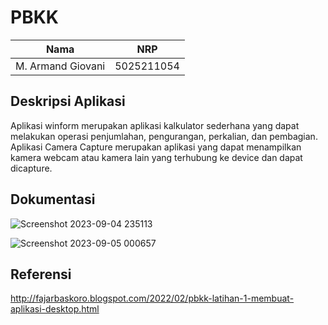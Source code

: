 # PBKK

| Nama              | NRP        |
| ----------------- | ---------- |
| M. Armand Giovani | 5025211054 |

## Deskripsi Aplikasi

Aplikasi winform merupakan aplikasi kalkulator sederhana yang dapat melakukan operasi penjumlahan, pengurangan, perkalian, dan pembagian. Aplikasi Camera Capture merupakan aplikasi yang dapat menampilkan kamera webcam atau kamera lain yang terhubung ke device dan dapat dicapture.

## Dokumentasi

![Screenshot 2023-09-04 235113](https://github.com/VanGarman21/PBKK/assets/100523471/a4fea7bf-7698-404f-8cdf-b4bf3458786f)

![Screenshot 2023-09-05 000657](https://github.com/VanGarman21/PBKK/assets/100523471/a89488d1-8e4f-4c4d-9ffc-75dd7fee5bbb)

## Referensi

http://fajarbaskoro.blogspot.com/2022/02/pbkk-latihan-1-membuat-aplikasi-desktop.html
